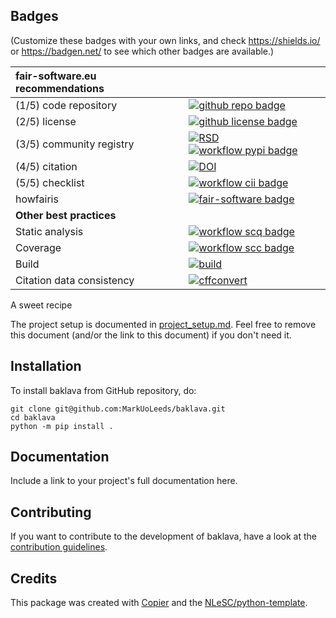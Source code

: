 ## Badges

(Customize these badges with your own links, and check https://shields.io/ or https://badgen.net/ to see which other badges are available.)

| fair-software.eu recommendations | |
| :-- | :--  |
| (1/5) code repository              | [![github repo badge](https://img.shields.io/badge/github-repo-000.svg?logo=github&labelColor=gray&color=blue)](https://github.com/MarkUoLeeds/baklava) |
| (2/5) license                      | [![github license badge](https://img.shields.io/github/license/MarkUoLeeds/baklava)](https://github.com/MarkUoLeeds/baklava) |
| (3/5) community registry           | [![RSD](https://img.shields.io/badge/rsd-baklava-00a3e3.svg)](https://www.research-software.nl/software/baklava) [![workflow pypi badge](https://img.shields.io/pypi/v/baklava.svg?colorB=blue)](https://pypi.python.org/project/baklava/) |
| (4/5) citation                     | [![DOI](https://zenodo.org/badge/DOI/<replace-with-created-DOI>.svg)](https://doi.org/<replace-with-created-DOI>)|
| (5/5) checklist                    | [![workflow cii badge](https://bestpractices.coreinfrastructure.org/projects/<replace-with-created-project-identifier>/badge)](https://bestpractices.coreinfrastructure.org/projects/<replace-with-created-project-identifier>) |
| howfairis                          | [![fair-software badge](https://img.shields.io/badge/fair--software.eu-%E2%97%8F%20%20%E2%97%8F%20%20%E2%97%8F%20%20%E2%97%8F%20%20%E2%97%8B-yellow)](https://fair-software.eu) |
| **Other best practices**           | &nbsp; |
| Static analysis                    | [![workflow scq badge](https://sonarcloud.io/api/project_badges/measure?project=MarkUoLeeds_baklava&metric=alert_status)](https://sonarcloud.io/dashboard?id=MarkUoLeeds_baklava) |
| Coverage                           | [![workflow scc badge](https://sonarcloud.io/api/project_badges/measure?project=MarkUoLeeds_baklava&metric=coverage)](https://sonarcloud.io/dashboard?id=MarkUoLeeds_baklava) || Documentation                      | [![Documentation Status](https://readthedocs.org/projects/baklava/badge/?version=latest)](https://baklava.readthedocs.io/en/latest/?badge=latest) || **GitHub Actions**                 | &nbsp; |
| Build                              | [![build](https://github.com/MarkUoLeeds/baklava/actions/workflows/build.yml/badge.svg)](https://github.com/MarkUoLeeds/baklava/actions/workflows/build.yml) |
| Citation data consistency          | [![cffconvert](https://github.com/MarkUoLeeds/baklava/actions/workflows/cffconvert.yml/badge.svg)](https://github.com/MarkUoLeeds/baklava/actions/workflows/cffconvert.yml) || SonarCloud                         | [![sonarcloud](https://github.com/MarkUoLeeds/baklava/actions/workflows/sonarcloud.yml/badge.svg)](https://github.com/MarkUoLeeds/baklava/actions/workflows/sonarcloud.yml) || Link checker              | [![link-check](https://github.com/MarkUoLeeds/baklava/actions/workflows/link-check.yml/badge.svg)](https://github.com/MarkUoLeeds/baklava/actions/workflows/link-check.yml) |## How to use baklava

A sweet recipe

The project setup is documented in [project_setup.md](project_setup.md). Feel free to remove this document (and/or the link to this document) if you don't need it.

## Installation

To install baklava from GitHub repository, do:

```console
git clone git@github.com:MarkUoLeeds/baklava.git
cd baklava
python -m pip install .
```

## Documentation

Include a link to your project's full documentation here.

## Contributing

If you want to contribute to the development of baklava,
have a look at the [contribution guidelines](CONTRIBUTING.md).

## Credits

This package was created with [Copier](https://github.com/copier-org/copier) and the [NLeSC/python-template](https://github.com/NLeSC/python-template).
